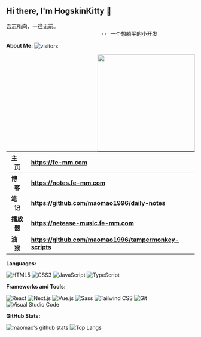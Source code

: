 ## Hi there, I'm HogskinKitty 👋

<pre>
吾志所向，一往无前。
                              -- 一个想躺平的小开发
</pre>

**About Me:** <img src="https://visitor-badge.laobi.icu/badge?page_id=maomao1996.maomao1996" align="center" alt="visitors">

<img src="https://media.giphy.com/media/M9gbBd9nbDrOTu1Mqx/giphy.gif" width="260" align="right" alt="">

|   主&emsp;页   | <https://fe-mm.com>                                      |
| :------------: | :------------------------------------------------------- |
| **博&emsp;客** | **<https://notes.fe-mm.com>**                            |
| **笔&emsp;记** | **<https://github.com/maomao1996/daily-notes>**          |
|   **播放器**   | **<https://netease-music.fe-mm.com>**                    |
| **油&emsp;猴** | **<https://github.com/maomao1996/tampermonkey-scripts>** |

**Languages:**

![HTML5](https://img.shields.io/badge/HTML5-E34F26?logo=HTML5&logoColor=fff)
![CSS3](https://img.shields.io/badge/CSS3-1572B6?logo=CSS3&logoColor=fff)
![JavaScript](https://img.shields.io/badge/JavaScript-F7DF1E?logo=JavaScript&logoColor=333)
![TypeScript](https://img.shields.io/badge/TypeScript-3178C6?logo=TypeScript&logoColor=fff)

**Frameworks and Tools:**

![React](https://img.shields.io/badge/React-61DAFB?logo=React&logoColor=333)
![Next.js](https://img.shields.io/badge/Next.js-000000?logo=Next.js&logoColor=fff)
![Vue.js](https://img.shields.io/badge/Vue.js-4FC08D?logo=Vue.js&logoColor=fff)
![Sass](https://img.shields.io/badge/Sass-CC6699?logo=Sass&logoColor=fff)
![Tailwind CSS](https://img.shields.io/badge/Tailwind%20CSS-06B6D4?logo=TailwindCSS&logoColor=fff)
![Git](https://img.shields.io/badge/Git-F05032?logo=Git&logoColor=fff)
![Visual Studio Code](https://img.shields.io/badge/VS%20CODE-007ACC?logo=VisualStudioCode&logoColor=fff)

**GitHub Stats:**

![maomao's github stats](https://github-readme-stats.vercel.app/api?username=maomao1996&show_icons=true&hide_title=true&count_private=true)
![Top Langs](https://github-readme-stats.vercel.app/api/top-langs/?username=maomao1996&layout=compact)
